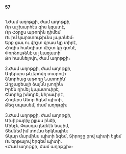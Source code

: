 **57**

\
1.Ժամ աղոթքի, ժամ աղոթքի,\
Որ աշխարհէս զիս կզատէ,\
Որ Հօրըս աթոռին դիմեմ\
Ու իմ կարօտութիւնս յայտնեմ։\
Երբ ցաւ ու վիշտ վրաս կը տիրէ,\
Հոգիս հանգիստ միշտ կը գտնէ,\
Փորձութենէ ալ կազատի\
Քո հասնելովդ, ժամ աղոթքի։\
\
2.Ժամ աղոթքի, ժամ աղոթքի,\
Աղերսըս թևերովդ տարուի\
Շնորհաց աթոռը Նստողին`\
Զղջացեալի ձայնն լսողին։\
Իրեն դիմել կպատուիրէ,\
Շնորհք խնդրել կհրաւիրէ,\
Հոգերս Անոր ձգեմ պիտի,\
Քեզ սպասեմ, ժամ աղոթքի։\
\
3.Ժամ աղոթքի, ժամ աղոթքի,\
Մխիթարիչ ըլլաս ինծի,\
Մինչև Փասգա լեռնէն նայիմ,\
Տեսնեմ իմ տունս երկնային։\
Տկար մարմինս պիտի ձգեմ,
Տիրոջը քով պիտի ելլեմ\
Ու երթալով երգեմ պիտի.\
«Ժամ աղոթքի, ժամ աղոթքի»։
